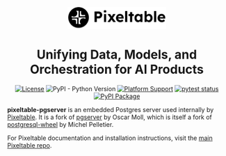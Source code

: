 <div align="center">
<img src="https://raw.githubusercontent.com/pixeltable/pixeltable/master/docs/release/pixeltable-banner.png" alt="Pixeltable" width="45%" />

# Unifying Data, Models, and Orchestration for AI Products

[![License](https://img.shields.io/badge/License-Apache%202.0-darkblue.svg)](https://opensource.org/licenses/Apache-2.0)
![PyPI - Python Version](https://img.shields.io/pypi/pyversions/pixeltable?logo=python&logoColor=white)
[![Platform Support](https://img.shields.io/badge/platform-Linux%20%7C%20macOS%20%7C%20Windows-8A2BE2)]()
[![pytest status](https://github.com/pixeltable/pixeltable-pgserver/actions/workflows/build-and-test.yml/badge.svg)](https://github.com/pixeltable/pixeltable-pgserver/actions)
[![PyPI Package](https://img.shields.io/pypi/v/pixeltable-pgserver?color=darkorange)](https://pypi.org/project/pixeltable-pgserver/)
</div>

__pixeltable-pgserver__ is an embedded Postgres server used internally by [Pixeltable](https://github.com/pixeltable/pixeltable). It is a fork of [pgserver](https://github.com/orm011/pgserver) by Oscar Moll, which is itself a fork of [postgresql-wheel](https://github.com/michelp/postgresql-wheel) by Michel Pelletier.

For Pixeltable documentation and installation instructions, visit the [main Pixeltable repo](https://github.com/pixeltable/pixeltable).
